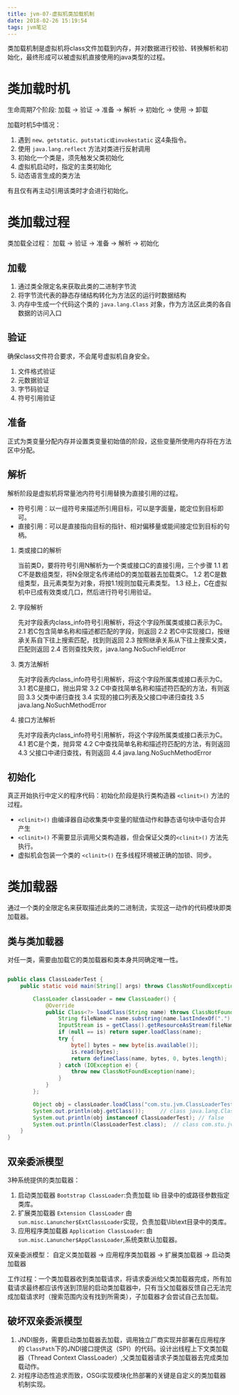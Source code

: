 ```yaml
---
title: jvm-07-虚拟机类加载机制
date: 2018-02-26 15:19:54
tags: jvm笔记
---
```


类加载机制是虚拟机将class文件加载到内存，并对数据进行校验、转换解析和初始化，最终形成可以被虚拟机直接使用的java类型的过程。

<!--more-->

# 类加载时机

生命周期7个阶段: 加载 -> 验证 -> 准备 -> 解析 -> 初始化 -> 使用 -> 卸载

加载时机5中情况：

1. 遇到 `new、getstatic、putstatic或invokestatic` 这4条指令。
2. 使用 `java.lang.reflect` 方法对类进行反射调用
3. 初始化一个类是，须先触发父类初始化
4. 虚拟机启动时，指定的主类初始化
5. 动态语言生成的类方法

有且仅有再主动引用该类时才会进行初始化。

# 类加载过程

类加载全过程： 加载 -> 验证 -> 准备 -> 解析 -> 初始化

## 加载

1. 通过类全限定名来获取此类的二进制字节流
2. 将字节流代表的静态存储结构转化为方法区的运行时数据结构
3. 内存中生成一个代码这个类的 `java.lang.Class` 对象，作为方法区此类的各自数据的访问入口

## 验证

确保class文件符合要求，不会尾号虚拟机自身安全。

1. 文件格式验证
2. 元数据验证
3. 字节码验证
4. 符号引用验证

## 准备

正式为类变量分配内存并设置类变量初始值的阶段，这些变量所使用内存将在方法区中分配。

## 解析

解析阶段是虚拟机将常量池内符号引用替换为直接引用的过程。

* 符号引用：以一组符号来描述所引用目标，可以是字面量，能定位到目标即可。
* 直接引用：可以是直接指向目标的指针、相对偏移量或能间接定位到目标的句柄。

1. 类或接口的解析

    当前类D，要将符号引用N解析为一个类或接口C的直接引用，三个步骤
    1.1 若C不是数组类型，将N全限定名传递给D的类加载器去加载类C。
    1.2 若C是数组类型，且元素类型为对象，将按1.1规则加载元素类型。
    1.3 经上，C在虚拟机中已成有效类或几口，然后进行符号引用验证。

2. 字段解析

    先对字段表内class_info符号引用解析，将这个字段所属类或接口表示为C。
    2.1 若C包含简单名称和描述都匹配的字段，则返回
    2.2 若C中实现接口，按继承关系自下往上搜索匹配，找到则返回
    2.3 按照继承关系从下往上搜索父类，匹配则返回
    2.4 否则查找失败，java.lang.NoSuchFieldError

3. 类方法解析

    先对字段表内class_info符号引用解析，将这个字段所属类或接口表示为C。
    3.1 若C是接口，抛出异常
    3.2 C中查找简单名称和描述符匹配的方法，有则返回
    3.3 父类中递归查找
    3.4 实现的接口列表及父接口中递归查找
    3.5 java.lang.NoSuchMethodError

4. 接口方法解析    

    先对字段表内class_info符号引用解析，将这个字段所属类或接口表示为C。
    4.1 若C是个类，抛异常
    4.2 C中查找简单名称和描述符匹配的方法，有则返回
    4.3 父接口中递归查找，有则返回
    4.4 java.lang.NoSuchMethodError

## 初始化

真正开始执行中定义的程序代码：初始化阶段是执行类构造器 `<clinit>()` 方法的过程。

*  `<clinit>()` 由编译器自动收集类中变量的赋值动作和静态语句块中语句合并产生
*  `<clinit>()` 不需要显示调用父类构造器，但会保证父类的`<clinit>()` 方法先执行。
*  虚拟机会包装一个类的 `<clinit>()`  在多线程环境被正确的加锁、同步。

# 类加载器

通过一个类的全限定名来获取描述此类的二进制流，实现这一动作的代码模块即类加载器。

## 类与类加载器

对任一类，需要由加载它的类加载器和类本身共同确定唯一性。

```java

public class ClassLoaderTest {
    public static void main(String[] args) throws ClassNotFoundException {

        ClassLoader classLoader = new ClassLoader() {
            @Override
            public Class<?> loadClass(String name) throws ClassNotFoundException {
                String fileName = name.substring(name.lastIndexOf(".") + 1) + ".class";
                InputStream is = getClass().getResourceAsStream(fileName);
                if (null == is) return super.loadClass(name);
                try {
                    byte[] bytes = new byte[is.available()];
                    is.read(bytes);
                    return defineClass(name, bytes, 0, bytes.length);
                } catch (IOException e) {
                    throw new ClassNotFoundException(name);
                }
            }
        };

        Object obj = classLoader.loadClass("com.stu.jvm.ClassLoaderTest");
        System.out.println(obj.getClass());     // class java.lang.Class
        System.out.println(obj instanceof ClassLoaderTest); // false
        System.out.println(ClassLoaderTest.class);  // class com.stu.jvm.ClassLoaderTest
    }
}

```

## 双亲委派模型

3种系统提供的类加载器：

1. 启动类加载器 `Bootstrap ClassLoader`:负责加载 lib 目录中的或路径参数指定类库。
2. 扩展类加载器 `Extension ClassLoader` 由 `sun.misc.Lanuncher$ExtClassLoader`实现，负责加载\lib\ext目录中的类库。
3. 应用程序类加载器 `Application ClassLoader`: 由`sun.misc.Lanuncher$AppClassLoader`,系统类默认加载器。

双亲委派模型： 自定义类加载器 -> 应用程序类加载器 -> 扩展类加载器 -> 启动类加载器

工作过程：一个类加载器收到类加载请求，将请求委派给父类加载器完成，所有加载请求最终都应该传送到顶层的启动类加载器中，只有当父加载器反馈自己无法完成加载请求时（搜索范围内没有找到所需类），子加载器才会尝试自己去加载。

## 破坏双亲委派模型

1. JNDI服务，需要启动类加载器去加载，调用独立厂商实现并部署在应用程序的 `ClassPath`下的JNDI接口提供这（SPI）的代码。设计出线程上下文类加载器（Thread Context ClassLoader）,父类加载器请求子类加载器去完成类加载动作。
2. 对程序动态性追求而致，OSGi实现模块化热部署的关键是自定义的类加载器机制实现。
